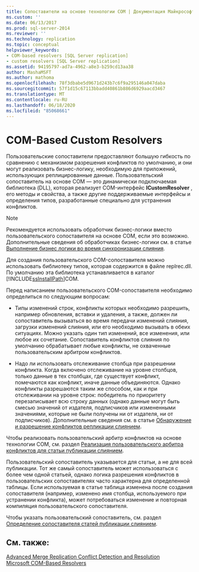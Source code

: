 ```yaml
---
title: Сопоставители на основе технологии COM | Документация Майкрософт
ms.custom: ''
ms.date: 06/13/2017
ms.prod: sql-server-2014
ms.reviewer: ''
ms.technology: replication
ms.topic: conceptual
helpviewer_keywords:
- COM-based resolvers [SQL Server replication]
- custom resolvers [SQL Server replication]
ms.assetid: 94195797-ad7a-4962-a8e3-b259cd13aa38
author: MashaMSFT
ms.author: mathoma
ms.openlocfilehash: 78f3dbabe5d9671d243b7c6f9a295146a047daba
ms.sourcegitcommit: 57f1d15c67113bbadd40861b886d6929aacd3467
ms.translationtype: MT
ms.contentlocale: ru-RU
ms.lasthandoff: 06/18/2020
ms.locfileid: "85068661"
---
```

# <a name="com-based-custom-resolvers"></a>COM-Based Custom Resolvers
  Пользовательские сопоставители предоставляют большую гибкость по сравнению с механизмом разрешения конфликтов по умолчанию, и они могут реализовать бизнес-логику, необходимую для приложений, использующих реплицированные данные. Пользовательский сопоставитель на основе COM — это динамически подключаемая библиотека (DLL), которая реализует COM-интерфейс **ICustomResolver** , его методы и свойства, а также другие поддерживаемые интерфейсы и определения типов, разработанные специально для устранения конфликтов.  
  
> [!NOTE]  
>  Рекомендуется использовать обработчик бизнес-логики вместо пользовательского сопоставителя на основе COM, если это возможно. Дополнительные сведения об обработчиках бизнес-логики см. в статье [Выполнение бизнес логики во время синхронизации слияния](execute-business-logic-during-merge-synchronization.md).  
  
 Для создания пользовательского COM-сопоставителя можно использовать библиотеку типов, которая содержится в файле replrec.dll. По умолчанию эта библиотека устанавливается в каталог [!INCLUDE[ssInstallPath](../../../includes/ssinstallpath-md.md)]COM.  
  
 Перед написанием пользовательского COM-сопоставителя необходимо определиться по следующим вопросам:  
  
-   Типы изменений строк, конфликты которых необходимо разрешить, например обновления, вставки и удаления, а также, должен ли сопоставитель вызываться во время передачи изменений слияния, загрузки изменений слияния, или его необходимо вызывать в обеих ситуациях. Можно указать один тип изменений, все изменения, или любое их сочетание. Сопоставитель конфликтов слияния по умолчанию обрабатывает любые конфликты, не охваченные пользовательским арбитром конфликтов.  
  
-   Надо ли использовать отслеживание столбца при разрешении конфликта. Когда включено отслеживание на уровне столбцов, только данные в тех столбцах, где существует конфликт, помечаются как конфликт, иначе данные объединяются. Однако конфликты разрешаются таким же способом, как и при отслеживании на уровне строк: победитель по приоритету перезаписывает всю строку данных (однако данные могут быть смесью значений от издателя, подписчиков или измененными значениями, которые не были получены ни от издателя, ни от подписчиков). Дополнительные сведения см. в статье [Обнаружение и разрешение конфликтов репликации слиянием](advanced-merge-replication-conflict-detection-and-resolution.md).  
  
 Чтобы реализовать пользовательский арбитр конфликтов на основе технологии COM, см. раздел [Реализация пользовательского арбитра конфликтов для статьи публикации слиянием](../implement-a-custom-conflict-resolver-for-a-merge-article.md).  
  
 Пользовательский сопоставитель указывается для статьи, а не для всей публикации. Тот же самый сопоставитель может использоваться с более чем одной статьей, однако логика разрешения конфликтов в пользовательских сопоставителях часто характерна для определенной таблицы. Если используемая в статье таблица изменена после создания сопоставителя (например, изменено имя столбца, используемого при устранении конфликта), может потребоваться изменение и повторная компиляция пользовательского сопоставителя.  
  
 Чтобы указать пользовательский сопоставитель, см. раздел [Определение сопоставителя статей публикации слиянием](../publish/specify-a-merge-article-resolver.md).  
  
## <a name="see-also"></a>См. также:  
 [Advanced Merge Replication Conflict Detection and Resolution](advanced-merge-replication-conflict-detection-and-resolution.md)   
 [Microsoft COM-Based Resolvers](advanced-merge-replication-conflict-com-based-resolvers.md)  
  
  
